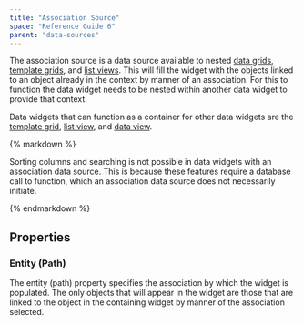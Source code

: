 ```yaml
---
title: "Association Source"
space: "Reference Guide 6"
parent: "data-sources"
---
```



The association source is a data source available to nested [data grids](/refguide6/data-grid), [template grids](/refguide6/template-grid), and [list views](/refguide6/list-view). This will fill the widget with the objects linked to an object already in the context by manner of an association. For this to function the data widget needs to be nested within another data widget to provide that context.

Data widgets that can function as a container for other data widgets are the [template grid](/refguide6/template-grid), [list view](/refguide6/list-view), and [data view](/refguide6/data-view).

<div class="alert alert-warning">{% markdown %}

Sorting columns and searching is not possible in data widgets with an association data source. This is because these features require a database call to function, which an association data source does not necessarily initiate.

{% endmarkdown %}</div>

## Properties

### Entity (Path)

The entity (path) property specifies the association by which the widget is populated. The only objects that will appear in the widget are those that are linked to the object in the containing widget by manner of the association selected.
